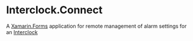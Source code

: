 # Interclock.Connect

A [Xamarin.Forms](www.xamarin.com/forms) application for remote management of alarm settings for an [Interclock](www.github.com/tvand7093/Interclock)
